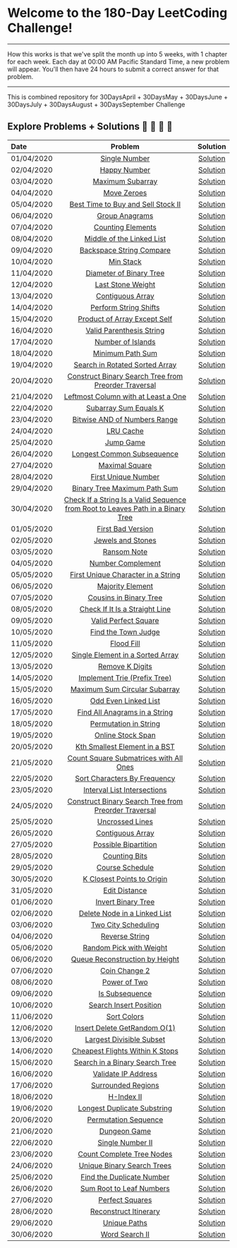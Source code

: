 # Welcome to the 180-Day LeetCoding Challenge!

---

How this works is that we've split the month up into 5 weeks, with 1 chapter for each week. Each day at 00:00 AM Pacific Standard Time, a new problem will appear. You'll then have 24 hours to submit a correct answer for that problem.

---

This is combined repository for 30DaysApril + 30DaysMay + 30DaysJune + 30DaysJuly + 30DaysAugust + 30DaysSeptember Challenge

## Explore Problems + Solutions :rocket: :unicorn: :sunflower: 🥇

| Date       |                                                                                  Problem                                                                                   |                                     Solution                                     |
| :--------- | :------------------------------------------------------------------------------------------------------------------------------------------------------------------------: | :------------------------------------------------------------------------------: |
| 01/04/2020 |                                  [Single Number](https://leetcode.com/explore/challenge/card/30-day-leetcoding-challenge/528/week-1/3283)                                  | [Solution](https://github.com/PranjalAgni/60DaysLeetCode/blob/master/day-1.cpp)  |
| 02/04/2020 |                                  [Happy Number](https://leetcode.com/explore/challenge/card/30-day-leetcoding-challenge/528/week-1/3284)                                   | [Solution](https://github.com/PranjalAgni/60DaysLeetCode/blob/master/day-2.cpp)  |
| 03/04/2020 |                                [Maximum Subarray](https://leetcode.com/explore/challenge/card/30-day-leetcoding-challenge/528/week-1/3285)                                 | [Solution](https://github.com/PranjalAgni/60DaysLeetCode/blob/master/day-3.cpp)  |
| 04/04/2020 |                                   [Move Zeroes](https://leetcode.com/explore/challenge/card/30-day-leetcoding-challenge/528/week-1/3286)                                   | [Solution](https://github.com/PranjalAgni/60DaysLeetCode/blob/master/day-4.cpp)  |
| 05/04/2020 |                       [Best Time to Buy and Sell Stock II](https://leetcode.com/explore/challenge/card/30-day-leetcoding-challenge/528/week-1/3287)                        | [Solution](https://github.com/PranjalAgni/60DaysLeetCode/blob/master/day-5.cpp)  |
| 06/04/2020 |                                 [Group Anagrams](https://leetcode.com/explore/challenge/card/30-day-leetcoding-challenge/528/week-1/3288)                                  | [Solution](https://github.com/PranjalAgni/60DaysLeetCode/blob/master/day-6.cpp)  |
| 07/04/2020 |                                [Counting Elements](https://leetcode.com/explore/challenge/card/30-day-leetcoding-challenge/528/week-1/3289)                                | [Solution](https://github.com/PranjalAgni/60DaysLeetCode/blob/master/day-7.cpp)  |
| 08/04/2020 |                            [Middle of the Linked List](https://leetcode.com/explore/challenge/card/30-day-leetcoding-challenge/529/week-2/3290)                            | [Solution](https://github.com/PranjalAgni/60DaysLeetCode/blob/master/day-8.cpp)  |
| 09/04/2020 |                            [Backspace String Compare](https://leetcode.com/explore/challenge/card/30-day-leetcoding-challenge/529/week-2/3291)                             | [Solution](https://github.com/PranjalAgni/60DaysLeetCode/blob/master/day-9.cpp)  |
| 10/04/2020 |                                    [Min Stack](https://leetcode.com/explore/challenge/card/30-day-leetcoding-challenge/529/week-2/3292)                                    | [Solution](https://github.com/PranjalAgni/60DaysLeetCode/blob/master/day-10.cpp) |
| 11/04/2020 |                             [Diameter of Binary Tree](https://leetcode.com/explore/challenge/card/30-day-leetcoding-challenge/529/week-2/3293)                             | [Solution](https://github.com/PranjalAgni/60DaysLeetCode/blob/master/day-11.cpp) |
| 12/04/2020 |                                [Last Stone Weight](https://leetcode.com/explore/challenge/card/30-day-leetcoding-challenge/529/week-2/3297)                                | [Solution](https://github.com/PranjalAgni/60DaysLeetCode/blob/master/day-12.cpp) |
| 13/04/2020 |                                [Contiguous Array](https://leetcode.com/explore/challenge/card/30-day-leetcoding-challenge/529/week-2/3298)                                 | [Solution](https://github.com/PranjalAgni/60DaysLeetCode/blob/master/day-13.cpp) |
| 14/04/2020 |                              [Perform String Shifts](https://leetcode.com/explore/challenge/card/30-day-leetcoding-challenge/529/week-2/3299)                              | [Solution](https://github.com/PranjalAgni/60DaysLeetCode/blob/master/day-14.cpp) |
| 15/04/2020 |                          [Product of Array Except Self](https://leetcode.com/explore/challenge/card/30-day-leetcoding-challenge/530/week-3/3300)                           | [Solution](https://github.com/PranjalAgni/60DaysLeetCode/blob/master/day-15.cpp) |
| 16/04/2020 |                            [Valid Parenthesis String](https://leetcode.com/explore/challenge/card/30-day-leetcoding-challenge/530/week-3/3301)                             | [Solution](https://github.com/PranjalAgni/60DaysLeetCode/blob/master/day-16.cpp) |
| 17/04/2020 |                                [Number of Islands](https://leetcode.com/explore/challenge/card/30-day-leetcoding-challenge/530/week-3/3302)                                | [Solution](https://github.com/PranjalAgni/60DaysLeetCode/blob/master/day-17.cpp) |
| 18/04/2020 |                                [Minimum Path Sum](https://leetcode.com/explore/challenge/card/30-day-leetcoding-challenge/530/week-3/3303)                                 | [Solution](https://github.com/PranjalAgni/60DaysLeetCode/blob/master/day-18.cpp) |
| 19/04/2020 |                         [Search in Rotated Sorted Array](https://leetcode.com/explore/challenge/card/30-day-leetcoding-challenge/530/week-3/3304)                          | [Solution](https://github.com/PranjalAgni/60DaysLeetCode/blob/master/day-19.cpp) |
| 20/04/2020 |              [Construct Binary Search Tree from Preorder Traversal](https://leetcode.com/explore/challenge/card/30-day-leetcoding-challenge/530/week-3/3305)               | [Solution](https://github.com/PranjalAgni/60DaysLeetCode/blob/master/day-20.cpp) |
| 21/04/2020 |                       [Leftmost Column with at Least a One](https://leetcode.com/explore/challenge/card/30-day-leetcoding-challenge/530/week-3/3306)                       | [Solution](https://github.com/PranjalAgni/60DaysLeetCode/blob/master/day-21.cpp) |
| 22/04/2020 |                              [Subarray Sum Equals K](https://leetcode.com/explore/challenge/card/30-day-leetcoding-challenge/531/week-4/3307)                              | [Solution](https://github.com/PranjalAgni/60DaysLeetCode/blob/master/day-22.cpp) |
| 23/04/2020 |                          [Bitwise AND of Numbers Range](https://leetcode.com/explore/challenge/card/30-day-leetcoding-challenge/531/week-4/3308)                           | [Solution](https://github.com/PranjalAgni/60DaysLeetCode/blob/master/day-23.cpp) |
| 24/04/2020 |                                    [LRU Cache](https://leetcode.com/explore/challenge/card/30-day-leetcoding-challenge/531/week-4/3309)                                    | [Solution](https://github.com/PranjalAgni/60DaysLeetCode/blob/master/day-24.cpp) |
| 25/04/2020 |                                    [Jump Game](https://leetcode.com/explore/challenge/card/30-day-leetcoding-challenge/531/week-4/3310)                                    | [Solution](https://github.com/PranjalAgni/60DaysLeetCode/blob/master/day-25.cpp) |
| 26/04/2020 |                           [Longest Common Subsequence](https://leetcode.com/explore/challenge/card/30-day-leetcoding-challenge/531/week-4/3311)                            | [Solution](https://github.com/PranjalAgni/60DaysLeetCode/blob/master/day-26.cpp) |
| 27/04/2020 |                                 [Maximal Square](https://leetcode.com/explore/challenge/card/30-day-leetcoding-challenge/531/week-4/3312)                                  | [Solution](https://github.com/PranjalAgni/60DaysLeetCode/blob/master/day-27.cpp) |
| 28/04/2020 |                               [First Unique Number](https://leetcode.com/explore/challenge/card/30-day-leetcoding-challenge/531/week-4/3313)                               | [Solution](https://github.com/PranjalAgni/60DaysLeetCode/blob/master/day-28.cpp) |
| 29/04/2020 |                          [Binary Tree Maximum Path Sum](https://leetcode.com/explore/challenge/card/30-day-leetcoding-challenge/532/week-5/3314)                           | [Solution](https://github.com/PranjalAgni/60DaysLeetCode/blob/master/day-29.cpp) |
| 30/04/2020 | [Check If a String Is a Valid Sequence from Root to Leaves Path in a Binary Tree](https://leetcode.com/explore/challenge/card/30-day-leetcoding-challenge/532/week-5/3315) | [Solution](https://github.com/PranjalAgni/60DaysLeetCode/blob/master/day-30.cpp) |
| 01/05/2020 |                             [First Bad Version](https://leetcode.com/explore/featured/card/may-leetcoding-challenge/534/week-1st-may-7th/3316)                             | [Solution](https://github.com/PranjalAgni/60DaysLeetCode/blob/master/day-31.cpp) |
| 02/05/2020 |                             [Jewels and Stones](https://leetcode.com/explore/featured/card/may-leetcoding-challenge/534/week-1st-may-7th/3317)                             | [Solution](https://github.com/PranjalAgni/60DaysLeetCode/blob/master/day-32.cpp) |
| 03/05/2020 |                                [Ransom Note](https://leetcode.com/explore/featured/card/may-leetcoding-challenge/534/week-1st-may-7th/3318)                                | [Solution](https://github.com/PranjalAgni/60DaysLeetCode/blob/master/day-33.cpp) |
| 04/05/2020 |                             [Number Complement](https://leetcode.com/explore/featured/card/may-leetcoding-challenge/534/week-1st-may-7th/3319)                             | [Solution](https://github.com/PranjalAgni/60DaysLeetCode/blob/master/day-34.cpp) |
| 05/05/2020 |                    [First Unique Character in a String](https://leetcode.com/explore/featured/card/may-leetcoding-challenge/534/week-1st-may-7th/3320)                     | [Solution](https://github.com/PranjalAgni/60DaysLeetCode/blob/master/day-35.cpp) |
| 06/05/2020 |                             [Majority Element](https://leetcode.com/explore/featured/card/may-leetcoding-challenge/535/week-1st-may-7th/3321)                              | [Solution](https://github.com/PranjalAgni/60DaysLeetCode/blob/master/day-36.cpp) |
| 07/05/2020 |                          [Cousins in Binary Tree](https://leetcode.com/explore/featured/card/may-leetcoding-challenge/535/week-1st-may-7th/3322)                           | [Solution](https://github.com/PranjalAgni/60DaysLeetCode/blob/master/day-37.cpp) |
| 08/05/2020 |                      [Check If It Is a Straight Line](https://leetcode.com/explore/featured/card/may-leetcoding-challenge/535/week-1st-may-7th/3323)                       | [Solution](https://github.com/PranjalAgni/60DaysLeetCode/blob/master/day-38.cpp) |
| 09/05/2020 |                           [Valid Perfect Square](https://leetcode.com/explore/featured/card/may-leetcoding-challenge/535/week-1st-may-7th/3324)                            | [Solution](https://github.com/PranjalAgni/60DaysLeetCode/blob/master/day-39.cpp) |
| 10/05/2020 |                            [Find the Town Judge](https://leetcode.com/explore/featured/card/may-leetcoding-challenge/535/week-1st-may-7th/3325)                            | [Solution](https://github.com/PranjalAgni/60DaysLeetCode/blob/master/day-40.cpp) |
| 11/05/2020 |                                [Flood Fill](https://leetcode.com/explore/featured/card/may-leetcoding-challenge/535/week-1st-may-7th/3326)                                 | [Solution](https://github.com/PranjalAgni/60DaysLeetCode/blob/master/day-41.cpp) |
| 12/05/2020 |                     [Single Element in a Sorted Array](https://leetcode.com/explore/featured/card/may-leetcoding-challenge/535/week-1st-may-7th/3327)                      | [Solution](https://github.com/PranjalAgni/60DaysLeetCode/blob/master/day-42.cpp) |
| 13/05/2020 |                              [Remove K Digits](https://leetcode.com/explore/featured/card/may-leetcoding-challenge/536/week-1st-may-7th/3328)                              | [Solution](https://github.com/PranjalAgni/60DaysLeetCode/blob/master/day-43.cpp) |
| 14/05/2020 |                       [Implement Trie (Prefix Tree)](https://leetcode.com/explore/featured/card/may-leetcoding-challenge/536/week-1st-may-7th/3329)                        | [Solution](https://github.com/PranjalAgni/60DaysLeetCode/blob/master/day-44.cpp) |
| 15/05/2020 |                       [Maximum Sum Circular Subarray](https://leetcode.com/explore/featured/card/may-leetcoding-challenge/536/week-1st-may-7th/3330)                       | [Solution](https://github.com/PranjalAgni/60DaysLeetCode/blob/master/day-45.cpp) |
| 16/05/2020 |                           [Odd Even Linked List](https://leetcode.com/explore/featured/card/may-leetcoding-challenge/536/week-1st-may-7th/3331)                            | [Solution](https://github.com/PranjalAgni/60DaysLeetCode/blob/master/day-46.cpp) |
| 17/05/2020 |                       [Find All Anagrams in a String](https://leetcode.com/explore/featured/card/may-leetcoding-challenge/536/week-1st-may-7th/3332)                       | [Solution](https://github.com/PranjalAgni/60DaysLeetCode/blob/master/day-47.cpp) |
| 18/05/2020 |                           [Permutation in String](https://leetcode.com/explore/featured/card/may-leetcoding-challenge/536/week-1st-may-7th/3333)                           | [Solution](https://github.com/PranjalAgni/60DaysLeetCode/blob/master/day-48.cpp) |
| 19/05/2020 |                             [Online Stock Span](https://leetcode.com/explore/featured/card/may-leetcoding-challenge/536/week-1st-may-7th/3334)                             | [Solution](https://github.com/PranjalAgni/60DaysLeetCode/blob/master/day-49.cpp) |
| 20/05/2020 |                       [Kth Smallest Element in a BST](https://leetcode.com/explore/featured/card/may-leetcoding-challenge/537/week-1st-may-7th/3335)                       | [Solution](https://github.com/PranjalAgni/60DaysLeetCode/blob/master/day-50.cpp) |
| 21/05/2020 |                  [Count Square Submatrices with All Ones](https://leetcode.com/explore/featured/card/may-leetcoding-challenge/537/week-1st-may-7th/3336)                   | [Solution](https://github.com/PranjalAgni/60DaysLeetCode/blob/master/day-51.cpp) |
| 22/05/2020 |                       [Sort Characters By Frequency](https://leetcode.com/explore/featured/card/may-leetcoding-challenge/537/week-1st-may-7th/3337)                        | [Solution](https://github.com/PranjalAgni/60DaysLeetCode/blob/master/day-52.cpp) |
| 23/05/2020 |                        [Interval List Intersections](https://leetcode.com/explore/featured/card/may-leetcoding-challenge/537/week-1st-may-7th/3338)                        | [Solution](https://github.com/PranjalAgni/60DaysLeetCode/blob/master/day-53.cpp) |
| 24/05/2020 |           [Construct Binary Search Tree from Preorder Traversal](https://leetcode.com/explore/featured/card/may-leetcoding-challenge/537/week-1st-may-7th/3339)            | [Solution](https://github.com/PranjalAgni/60DaysLeetCode/blob/master/day-54.cpp) |
| 25/05/2020 |                              [Uncrossed Lines](https://leetcode.com/explore/featured/card/may-leetcoding-challenge/537/week-1st-may-7th/3340)                              | [Solution](https://github.com/PranjalAgni/60DaysLeetCode/blob/master/day-55.cpp) |
| 26/05/2020 |                             [Contiguous Array](https://leetcode.com/explore/featured/card/may-leetcoding-challenge/537/week-1st-may-7th/3341)                              | [Solution](https://github.com/PranjalAgni/60DaysLeetCode/blob/master/day-56.cpp) |
| 27/05/2020 |                           [Possible Bipartition](https://leetcode.com/explore/featured/card/may-leetcoding-challenge/538/week-1st-may-7th/3342)                            | [Solution](https://github.com/PranjalAgni/60DaysLeetCode/blob/master/day-57.cpp) |
| 28/05/2020 |                               [Counting Bits](https://leetcode.com/explore/featured/card/may-leetcoding-challenge/538/week-1st-may-7th/3343)                               | [Solution](https://github.com/PranjalAgni/60DaysLeetCode/blob/master/day-58.cpp) |
| 29/05/2020 |                              [Course Schedule](https://leetcode.com/explore/featured/card/may-leetcoding-challenge/538/week-1st-may-7th/3344)                              | [Solution](https://github.com/PranjalAgni/60DaysLeetCode/blob/master/day-59.cpp) |
| 30/05/2020 |                        [K Closest Points to Origin](https://leetcode.com/explore/featured/card/may-leetcoding-challenge/538/week-1st-may-7th/3345)                         | [Solution](https://github.com/PranjalAgni/60DaysLeetCode/blob/master/day-60.cpp) |
| 31/05/2020 |                               [Edit Distance](https://leetcode.com/explore/featured/card/may-leetcoding-challenge/538/week-1st-may-7th/3346)                               | [Solution](https://github.com/PranjalAgni/60DaysLeetCode/blob/master/day-61.cpp) |
| 01/06/2020 |                       [Invert Binary Tree](https://leetcode.com/explore/challenge/card/june-leetcoding-challenge/539/week-1-june-1st-june-7th/3347)                        | [Solution](https://github.com/PranjalAgni/90DaysLeetCode/blob/master/day-62.cpp) |
| 02/06/2020 |                  [Delete Node in a Linked List](https://leetcode.com/explore/challenge/card/june-leetcoding-challenge/539/week-1-june-1st-june-7th/3348)                   | [Solution](https://github.com/PranjalAgni/90DaysLeetCode/blob/master/day-63.cpp) |
| 03/06/2020 |                       [Two City Scheduling](https://leetcode.com/explore/challenge/card/june-leetcoding-challenge/539/week-1-june-1st-june-7th/3349)                       | [Solution](https://github.com/PranjalAgni/90DaysLeetCode/blob/master/day-64.cpp) |
| 04/06/2020 |                         [Reverse String](https://leetcode.com/explore/challenge/card/june-leetcoding-challenge/540/week-2-june-8th-june-14th/3350)                         | [Solution](https://github.com/PranjalAgni/90DaysLeetCode/blob/master/day-65.cpp) |
| 05/06/2020 |                    [Random Pick with Weight](https://leetcode.com/explore/challenge/card/june-leetcoding-challenge/540/week-2-june-8th-june-14th/3351)                     | [Solution](https://github.com/PranjalAgni/90DaysLeetCode/blob/master/day-66.cpp) |
| 06/06/2020 |                 [Queue Reconstruction by Height](https://leetcode.com/explore/challenge/card/june-leetcoding-challenge/540/week-2-june-8th-june-14th/3352)                 | [Solution](https://github.com/PranjalAgni/90DaysLeetCode/blob/master/day-67.cpp) |
| 07/06/2020 |                         [Coin Change 2](https://leetcode.com/explore/challenge/card/june-leetcoding-challenge/540/week-2-june-8th-june-14th/3353)                          | [Solution](https://github.com/PranjalAgni/90DaysLeetCode/blob/master/day-68.cpp) |
| 08/06/2020 |                          [Power of Two](https://leetcode.com/explore/challenge/card/june-leetcoding-challenge/540/week-2-june-8th-june-14th/3354)                          | [Solution](https://github.com/PranjalAgni/90DaysLeetCode/blob/master/day-69.cpp) |
| 09/06/2020 |                         [Is Subsequence](https://leetcode.com/explore/challenge/card/june-leetcoding-challenge/540/week-2-june-8th-june-14th/3355)                         | [Solution](https://github.com/PranjalAgni/90DaysLeetCode/blob/master/day-70.cpp) |
| 10/06/2020 |                     [Search Insert Position](https://leetcode.com/explore/challenge/card/june-leetcoding-challenge/540/week-2-june-8th-june-14th/3356)                     | [Solution](https://github.com/PranjalAgni/90DaysLeetCode/blob/master/day-71.cpp) |
| 11/06/2020 |                          [Sort Colors](https://leetcode.com/explore/challenge/card/june-leetcoding-challenge/541/week-3-june-8th-june-21th/3357)                           | [Solution](https://github.com/PranjalAgni/90DaysLeetCode/blob/master/day-72.cpp) |
| 12/06/2020 |                  [Insert Delete GetRandom O(1)](https://leetcode.com/explore/challenge/card/june-leetcoding-challenge/541/week-3-june-8th-june-21th/3358)                  | [Solution](https://github.com/PranjalAgni/90DaysLeetCode/blob/master/day-73.cpp) |
| 13/06/2020 |                    [Largest Divisible Subset](https://leetcode.com/explore/challenge/card/june-leetcoding-challenge/541/week-3-june-8th-june-21th/3359)                    | [Solution](https://github.com/PranjalAgni/90DaysLeetCode/blob/master/day-74.cpp) |
| 14/06/2020 |                [Cheapest Flights Within K Stops](https://leetcode.com/explore/challenge/card/june-leetcoding-challenge/541/week-3-june-8th-june-21th/3360)                 | [Solution](https://github.com/PranjalAgni/90DaysLeetCode/blob/master/day-75.cpp) |
| 15/06/2020 |                [Search in a Binary Search Tree](https://leetcode.com/explore/challenge/card/june-leetcoding-challenge/541/week-3-june-15th-june-21st/3361)                 | [Solution](https://github.com/PranjalAgni/90DaysLeetCode/blob/master/day-76.cpp) |
| 16/06/2020 |                      [Validate IP Address](https://leetcode.com/explore/challenge/card/june-leetcoding-challenge/541/week-3-june-15th-june-21st/3362)                      | [Solution](https://github.com/PranjalAgni/90DaysLeetCode/blob/master/day-77.cpp) |
| 17/06/2020 |                      [Surrounded Regions](https://leetcode.com/explore/challenge/card/june-leetcoding-challenge/541/week-3-june-15th-june-21st/3363)                       | [Solution](https://github.com/PranjalAgni/90DaysLeetCode/blob/master/day-78.cpp) |
| 18/06/2020 |                           [H-Index II](https://leetcode.com/explore/challenge/card/june-leetcoding-challenge/542/week-4-june-8th-june-28th/3364)                           | [Solution](https://github.com/PranjalAgni/90DaysLeetCode/blob/master/day-79.cpp) |
| 19/06/2020 |                  [Longest Duplicate Substring](https://leetcode.com/explore/challenge/card/june-leetcoding-challenge/542/week-4-june-8th-june-28th/3365)                   | [Solution](https://github.com/PranjalAgni/90DaysLeetCode/blob/master/day-80.cpp) |
| 20/06/2020 |                      [Permutation Sequence](https://leetcode.com/explore/challenge/card/june-leetcoding-challenge/542/week-4-june-8th-june-28th/3366)                      | [Solution](https://github.com/PranjalAgni/90DaysLeetCode/blob/master/day-81.cpp) |
| 21/06/2020 |                          [Dungeon Game](https://leetcode.com/explore/challenge/card/june-leetcoding-challenge/542/week-4-june-8th-june-28th/3367)                          | [Solution](https://github.com/PranjalAgni/90DaysLeetCode/blob/master/day-82.cpp) |
| 22/06/2020 |                        [Single Number II](https://leetcode.com/explore/challenge/card/june-leetcoding-challenge/542/week-4-june-8th-june-28th/3368)                        | [Solution](https://github.com/PranjalAgni/90DaysLeetCode/blob/master/day-83.cpp) |
| 23/06/2020 |                   [Count Complete Tree Nodes](https://leetcode.com/explore/challenge/card/june-leetcoding-challenge/542/week-4-june-8th-june-28th/3369)                    | [Solution](https://github.com/PranjalAgni/90DaysLeetCode/blob/master/day-84.cpp) |
| 24/06/2020 |                   [Unique Binary Search Trees](https://leetcode.com/explore/challenge/card/june-leetcoding-challenge/542/week-4-june-8th-june-28th/3370)                   | [Solution](https://github.com/PranjalAgni/90DaysLeetCode/blob/master/day-85.cpp) |
| 25/06/2020 |                   [Find the Duplicate Number](https://leetcode.com/explore/challenge/card/june-leetcoding-challenge/543/week-5-june-8th-june-35th/3371)                    | [Solution](https://github.com/PranjalAgni/90DaysLeetCode/blob/master/day-86.cpp) |
| 26/06/2020 |                    [Sum Root to Leaf Numbers](https://leetcode.com/explore/challenge/card/june-leetcoding-challenge/543/week-5-june-8th-june-35th/3372)                    | [Solution](https://github.com/PranjalAgni/90DaysLeetCode/blob/master/day-87.cpp) |
| 27/06/2020 |                        [Perfect Squares](https://leetcode.com/explore/challenge/card/june-leetcoding-challenge/543/week-5-june-8th-june-35th/3373)                         | [Solution](https://github.com/PranjalAgni/90DaysLeetCode/blob/master/day-88.cpp) |
| 28/06/2020 |                     [Reconstruct Itinerary](https://leetcode.com/explore/challenge/card/june-leetcoding-challenge/543/week-5-june-8th-june-35th/3374)                      | [Solution](https://github.com/PranjalAgni/90DaysLeetCode/blob/master/day-89.cpp) |
| 29/06/2020 |                          [Unique Paths](https://leetcode.com/explore/challenge/card/june-leetcoding-challenge/543/week-5-june-8th-june-35th/3375)                          | [Solution](https://github.com/PranjalAgni/90DaysLeetCode/blob/master/day-90.cpp) |
| 30/06/2020 |                         [Word Search II](https://leetcode.com/explore/challenge/card/june-leetcoding-challenge/543/week-5-june-8th-june-35th/3376)                         | [Solution](https://github.com/PranjalAgni/90DaysLeetCode/blob/master/day-91.cpp) |
